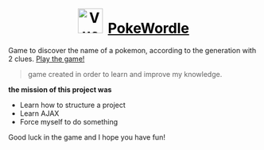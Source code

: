 <h1 align="center" style="display:flex; align-items:center; justify-content:center; "><a href="https://pokewordle.netlify.app/" style="color:black;" target="_blank" rel="noopener noreferrer"><img width="50" style="margin-right:10px;" src="https://upload.wikimedia.org/wikipedia/commons/thumb/5/51/Pokebola-pokeball-png-0.png/481px-Pokebola-pokeball-png-0.png"  alt="Vue logo">PokeWordle</a></h1>

Game to discover the name of a pokemon, according to the generation with 2 clues. [Play the game!](https://pokewordle.netlify.app/)

> game created in order to learn and improve my knowledge.

**the mission of this project was**
* Learn how to structure a project
* Learn AJAX
* Force myself to do something


Good luck in the game and I hope you have fun!